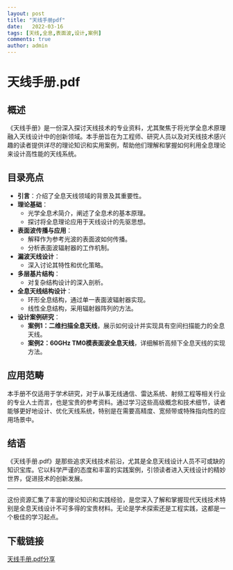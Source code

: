 ```yaml
---
layout: post
title: "天线手册pdf"
date:   2022-03-16
tags: [天线,全息,表面波,设计,案例]
comments: true
author: admin
---
```

# 天线手册.pdf

## 概述

《天线手册》是一份深入探讨天线技术的专业资料，尤其聚焦于将光学全息术原理融入天线设计中的创新领域。本手册旨在为工程师、研究人员以及对天线技术感兴趣的读者提供详尽的理论知识和实用案例，帮助他们理解和掌握如何利用全息理论来设计高性能的天线系统。

## 目录亮点

- **引言**：介绍了全息天线领域的背景及其重要性。
- **理论基础**：
  - 光学全息术简介，阐述了全息术的基本原理。
  - 探讨将全息理论应用于天线设计的先驱思想。
- **表面波传播与应用**：
  - 解释作为参考光波的表面波如何传播。
  - 分析表面波辐射器的工作机制。
- **漏波天线设计**：
  - 深入讨论其特性和优化策略。
- **多层基片结构**：
  - 对复杂结构设计的深入剖析。
- **全息天线结构设计**：
  - 环形全息结构，通过单一表面波辐射器实现。
  - 线性全息结构，采用辐射器阵列的方法。
- **设计案例研究**：
  - **案例1：二维扫描全息天线**，展示如何设计并实现具有空间扫描能力的全息天线。
  - **案例2：60GHz TM0模表面波全息天线**，详细解析高频下全息天线的实现方法。
  
## 应用范畴

本手册不仅适用于学术研究，对于从事无线通信、雷达系统、射频工程等相关行业的专业人士而言，也是宝贵的参考资料。通过学习这些高级概念和技术细节，读者能够更好地设计、优化天线系统，特别是在需要高精度、宽频带或特殊指向性的应用场景中。

## 结语

《天线手册.pdf》是那些追求天线技术前沿，尤其是全息天线设计人员不可或缺的知识宝库。它以科学严谨的态度和丰富的实践案例，引领读者进入天线设计的精妙世界，促进技术的创新发展。

---

这份资源汇集了丰富的理论知识和实践经验，是您深入了解和掌握现代天线技术特别是全息天线设计不可多得的宝贵材料。无论是学术探索还是工程实践，这都是一个极佳的学习起点。

## 下载链接

[天线手册.pdf分享](https://pan.quark.cn/s/07483a6bfdb4)